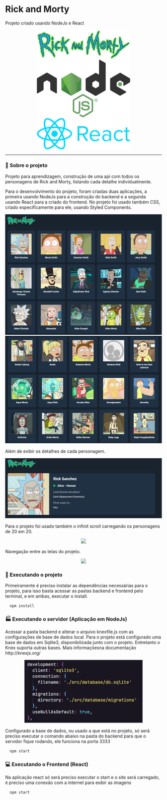 # Rick and Morty
Projeto criado usando NodeJs e React

<p align="center">
   <img src="https://github.com/fanuelcouto99/rickAndMorty/blob/main/img/logo.png" width="300">
   <img src="https://github.com/fanuelcouto99/rickAndMorty/blob/main/img/node-js.png" width="300">
   <img src="https://github.com/fanuelcouto99/rickAndMorty/blob/main/img/react.png" width="300">
</p>

<hr>

### :scroll: Sobre o projeto

<p>Projeto para aprendizagem, construção de uma api com todos os personagens de Rick and Morty, listando cada detalhe individualmente.</p>
<p>Para o desenvolvimento do projeto, foram criadas duas aplicações, a primeira usando NodeJs para a construção do backend e a segunda usando React para a criado do frontend.
No projeto foi usado também CSS, criado especificamente para ele, usando Styled Components.</p>

<p align="center">
   <img src="https://github.com/fanuelcouto99/rickAndMorty/blob/main/img/personas.png">
   <img src="https://github.com/fanuelcouto99/rickAndMorty/blob/main/img/personas2.png">
</p>

Além de exibir os detalhes de cada personagem.

<p align="center">
   <img src="https://github.com/fanuelcouto99/rickAndMorty/blob/main/img/detail.png">
</p>

Para o projeto foi usado também o infinit scroll carregando os personagens de 20 em 20.

<p align="center">
   <img src="https://github.com/fanuelcouto99/rickAndMorty/blob/main/img/scroll.gif">
</p>

Navegação entre as telas do projeto.

<p align="center">
   <img src="https://github.com/fanuelcouto99/rickAndMorty/blob/main/img/telas.gif">
</p>

### :rocket: Executando o projeto

<p>Primeiramente é preciso instalar as dependências necessárias para o projeto, para isso basta acessar as pastas backend e frontend pelo terminal, e em ambas, executar o install.</p>

```bash
  npm install
```

### :factory: Executando o servidor (Aplicação em NodeJs)

<p>Acessar a pasta backend e alterar o arquivo knexfile.js com as configurações de base de dados local. Para o projeto está configurado uma base de dados em Sqlite3, 
disponibilizada junto com o projeto. Entretanto o Knex suporta outras bases. Mais informaçõesna documentação http://knexjs.org/</p>

<p align="center">
   <img src="https://github.com/fanuelcouto99/rickAndMorty/blob/main/img/knexfile.png">
</p>

<p>Configurado a base de dados, ou usado a que está no projeto, só será preciso executar o comando abaixo na pasta do backend para que o servidor fique rodando, 
ele funciona na porta 3333</p>

```bash
  npm start
```

### :computer: Executando o Frontend (React)

<p>Na aplicação react só será preciso executar o start e o site será carregado, é preciso uma conexão com a internet para exibir as imagens</p>

```bash
  npm start
```